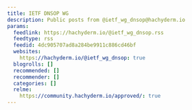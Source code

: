 ```yaml
---
title: IETF DNSOP WG
description: Public posts from @ietf_wg_dnsop@hachyderm.io
params:
  feedlink: https://hachyderm.io/@ietf_wg_dnsop.rss
  feedtype: rss
  feedid: 4dc905707ad8a284be9911c886cd46bf
  websites:
    https://hachyderm.io/@ietf_wg_dnsop: true
  blogrolls: []
  recommended: []
  recommender: []
  categories: []
  relme:
    https://community.hachyderm.io/approved/: true
---
```

